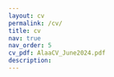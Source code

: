 ```yaml
---
layout: cv
permalink: /cv/
title: cv
nav: true
nav_order: 5
cv_pdf: AlaaCV_June2024.pdf
description:
---
```


